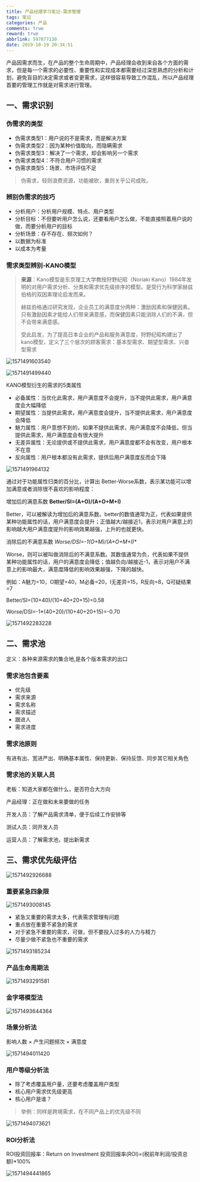 ```yaml
---
title: 产品经理学习笔记-需求管理
tags: 笔记
categories: 产品
comments: true
reward: true
abbrlink: 597877130
date: 2019-10-19 20:34:51
---
```


产品因需求而生，在产品的整个生命周期中，产品经理会收到来自各个方面的需求，但是每一个需求的必要性、重要性和实现成本都需要经过深思熟虑的分析和计划，避免盲目的决定需求或者变更需求，这样很容易导致工作混乱，所以产品经理首要的管理工作就是对需求进行管理。

<!-- more -->

## 一、需求识别

### 伪需求的类型

- 伪需求类型1：用户说的不是需求，而是解决方案
- 伪需求类型2：因为某种价值取向，而隐瞒需求
- 伪需求类型3：解决了一个需求，却会影响另一个需求
- 伪需求类型4：不符合用户习惯的需求
- 伪需求类型5：场景、市场评估不足

> 伪需求，轻则浪费资源，功能被砍，重则关乎公司成败。

### 辨别伪需求的技巧

- 分析用户：分析用户规模、特点、用户类型
- 分析目标：不但要听用户怎么说，还要看用户怎么做，不能直接照着用户说的做，而要分析用户的目标
- 分析场景：存不存在、频次如何？
- 以数据为标准
- 以成本为考量

### 需求类型辨别-KANO模型

> **来源**：Kano模型是东京理工大学教授狩野纪昭（Noriaki Kano）1984年发明的对用户需求分析、分类和需求优先级排序的模型。是受行为科学家赫兹伯格的双因素理论启发而来。
>
> 赫兹伯格通过研究发现，企业员工的满意度分两种：激励因素和保健因素。只有激励因素才能给人们带来满意感，而保健因素只能消除人们的不满，但不会带来满意感。
>
> 受此启发，为了提高日本企业的产品和服务满意度，狩野纪昭构建出了kano模型，定义了三个层次的顾客需求：基本型需求、期望型需求、兴奋型需求

![1571491603540](/assets/img/1571491603540.png)

![1571491499440](/assets/img/1571491499440.png)

KANO模型衍生的需求的5类属性

- 必备属性：当优化此需求，用户满意度不会提升，当不提供此需求，用户满意度会大幅降低
- 期望属性：当提供此需求，用户满意度会提升，当不提供此需求，用户满意度会降低
- 魅力属性：用户意想不到的，如果不提供此需求，用户满意度不会降低，但当提供此需求，用户满意度会有很大提升
- 无差异属性：无论提供或不提供此需求，用户满意度都不会有改变，用户根本不在意
- 反向属性：用户根本都没有此需求，提供后用户满意度反而会下降

![1571491964132](/assets/img/1571491964132.png)

通过对于功能属性归类的百分比，计算出 Better-Worse系数，表示某功能可以增加满意或者消除很不喜欢的影响程度：

增加后的满意系数 **Better/SI=(A+O)/(A+O+M+I)**

Better，可以被解读为增加后的满意系数。better的数值通常为正，代表如果提供某种功能属性的话，用户满意度会提升；正值越大/越接近1，表示对用户满意上的影响越大用户满意度提升的影响效果越强，上升的也就更快。

消除后的不满意系数 **Worse/DSI=-1*(O+M)/(A+O+M+I)**

Worse，则可以被叫做消除后的不满意系数。其数值通常为负，代表如果不提供某种功能属性的话，用户的满意度会降低；值越负向/越接近-1，表示对用户不满意上的影响最大，满意度降低的影响效果越强，下降的越快。

例如：A魅力=10，O期望=40，M必备=20，I无差异=15，R反向=8，Q可疑结果=7

Better/SI=(10+40)/(10+40+20+15)=0.58

Worse/DSI=-1*(40+20)/(10+40+20+15)=-0.70

![1571492283228](/assets/img/1571492283228.png)

## 二、需求池

定义：各种来源需求的集合地,是各个版本需求的出口

### 需求池包含要素

- 优先级
- 需求来源
- 需求名称
- 需求描述
- 跟进人
- 需求进度

### 需求池原则

有进有出、宽进严出、明确基本属性、保持更新、保持反馈、同步其它相关角色

### 需求池的关联人员

老板：知道大家都在做什么，是否符合大方向

产品经理：正在做和未来要做的任务

开发人员：了解产品需求清单，便于后续工作安排等

测试人员：同开发人员

运营人员：了解需求池，提出新需求

## 三、需求优先级评估

![1571492926688](/assets/img/1571492926688.png)

### 重要紧急四象限

![1571493008145](/assets/img/1571493008145.png)

- 紧急又重要的需求太多，代表需求管理有问题
- 重点放在重要不紧急的需求
- 对于紧急不重要的需求，可做，但不要投入过多的人力与精力
- 尽量少做不紧急也不重要的需求

![1571493185234](/assets/img/1571493185234.png)

### 产品生命周期法

![1571493291581](/assets/img/1571493291581.png)

### 金字塔模型法

![1571493644364](/assets/img/1571493644364.png)

### 场景分析法

影响人数 × 产生问题频次 × 满意度

![1571494011420](/assets/img/1571494011420.png)

### 用户等级分析法

- 除了考虑覆盖用户量，还要考虑覆盖用户类型
- 核心用户需求优先级更高
- 核心用户是谁？

> 举例：同样是跨境需求，在不同产品上的优先级不同

![1571494073621](/assets/img/1571494073621.png)

### ROI分析法
ROI投资回报率：Return on Investment
投资回报率(ROI)=(税前年利润/投资总额)*100%

![1571494441865](/assets/img/1571494441865.png)